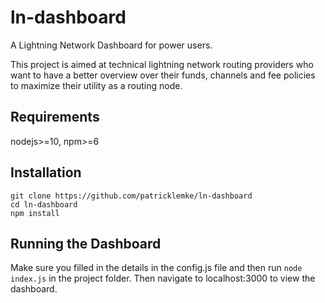 # ln-dashboard
A Lightning Network Dashboard for power users.

This project is aimed at technical lightning network routing providers who want to have a better overview over their funds,
channels and fee policies to maximize their utility as a routing node.

## Requirements
nodejs>=10,
npm>=6

## Installation
    git clone https://github.com/patricklemke/ln-dashboard
    cd ln-dashboard
    npm install
    
## Running the Dashboard
Make sure you filled in the details in the config.js file and then run `node index.js` in the project folder. Then navigate to localhost:3000 to view the dashboard.
